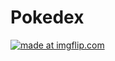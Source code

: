 # Pokedex
<a href="https://imgflip.com/gif/1ibbbq"><img src="https://i.imgflip.com/1ibbbq.gif" title="made at imgflip.com"/></a>
